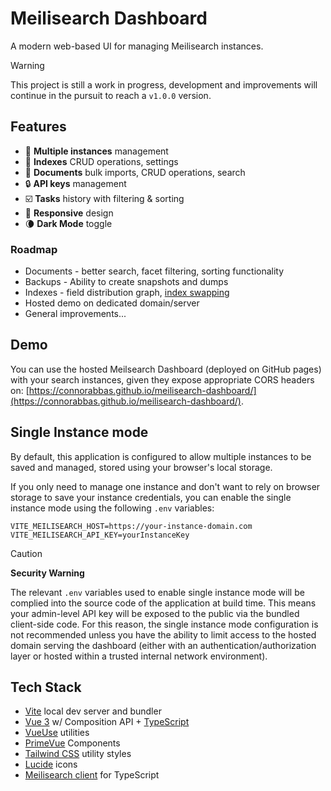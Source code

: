 # Meilisearch Dashboard

A modern web-based UI for managing Meilisearch instances.

> [!WARNING]
> This project is still a work in progress, development and improvements will continue in the pursuit to reach a `v1.0.0` version.

## Features

-   :rocket: **Multiple instances** management
-   :open_file_folder: **Indexes** CRUD operations, settings
-   :page_facing_up: **Documents** bulk imports, CRUD operations, search
-   :lock: **API keys** management
-   :ballot_box_with_check: **Tasks** history with filtering & sorting
-   :iphone: **Responsive** design
-   :waning_crescent_moon: **Dark Mode** toggle

### Roadmap

-   Documents - better search, facet filtering, sorting functionality
-   Backups - Ability to create snapshots and dumps
-   Indexes - field distribution graph, [index swapping](https://www.meilisearch.com/docs/learn/getting_started/indexes#swapping-indexes)
-   Hosted demo on dedicated domain/server
-   General improvements...

## Demo

You can use the hosted Meilsearch Dashboard (deployed on GitHub pages) with your search instances, given they expose appropriate CORS headers on: [https://connorabbas.github.io/meilisearch-dashboard/](https://connorabbas.github.io/meilisearch-dashboard/).

## Single Instance mode

By default, this application is configured to allow multiple instances to be saved and managed, stored using your browser's local storage.

If you only need to manage one instance and don't want to rely on browser storage to save your instance credentials, you can enable the single instance mode using the following `.env` variables:

```
VITE_MEILISEARCH_HOST=https://your-instance-domain.com
VITE_MEILISEARCH_API_KEY=yourInstanceKey
```

> [!CAUTION]
>
> **Security Warning**
>
> The relevant `.env` variables used to enable single instance mode will be complied into the source code of the application at build time. This means your admin-level API key will be exposed to the public via the bundled client-side code. For this reason, the single instance mode configuration is not recommended unless you have the ability to limit access to the hosted domain serving the dashboard (either with an authentication/authorization layer or hosted within a trusted internal network environment).

## Tech Stack

-   [Vite](https://vite.dev/) local dev server and bundler
-   [Vue 3](https://vuejs.org/) w/ Composition API + [TypeScript](https://www.typescriptlang.org/)
-   [VueUse](https://vueuse.org/) utilities
-   [PrimeVue](https://primevue.org/) Components
-   [Tailwind CSS](https://tailwindcss.com/) utility styles
-   [Lucide](https://lucide.dev/) icons
-   [Meilisearch client](https://github.com/meilisearch/meilisearch-js) for TypeScript
